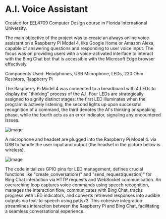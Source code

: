 # A.I. Voice Assistant

Created for EEL4709 Computer Design course in Florida International University.

The main objective of the project was to create an always online voice assistant on a Raspberry Pi Model 4, like Google Home or Amazon Alexa, capable of answering questions and responding to user voice input. The focus was on providing users with a voice-activated interface to interact with the Bing Chat bot that is accessible with the Microsoft Edge browser effectively. 

Components Used:
Headphones, USB Microphone, LEDs, 220 Ohm Resistors, Raspberry Pi

The Raspberry Pi Model 4 was connected to a breadboard with 4 LEDs to display the "thinking" process of the A.I. Four LEDs are strategically assigned to signify distinct stages: the first LED illuminates when the program is actively listening, the second lights up upon successful recognition of a command, the third denotes the AI's thinking or speaking phase, while the fourth acts as an error indicator, signaling any encountered issues.

![image](https://github.com/sebastianlgonzalez/A.I.-Voice-Assistant/assets/140292588/c96a2f49-2bf1-4d71-bc5a-6e5d9f6af576)

A microphone and headset are plugged into the Raspberry Pi Model 4. via USB to handle the user input and output (the headset in the picture below is wireless).

![image](https://github.com/sebastianlgonzalez/A.I.-Voice-Assistant/assets/140292588/db17980c-c32c-4f6d-aafd-ab99bf5e025d)

The code initializes GPIO pins for LED management, defines crucial functions like "create_conversation()" and "send_request(question)" for Bing Chat interaction via HTTP requests and WebSocket communication. An overarching loop captures voice commands using speech recognition, manages the interaction flow, communicates with Bing Chat, tracks progress with LED indicators, and converts retrieved responses into audible outputs via text-to-speech using pyttsx3. This cohesive integration streamlines interaction between the Raspberry Pi and Bing Chat, facilitating a seamless conversational experience.
